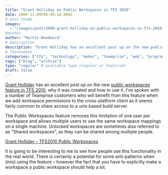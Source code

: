 ```yaml
---
title: "Grant Holliday on Public Workspaces in TFS 2010"
date: 2009-11-09T06:49:14.000Z
# post thumb
images:
  - "/images/post/2009-grant-holliday-on-public-workspaces-in-tfs-2010.jpg"
#author
author: "Martin Woodward"
# description
description: "Grant Holliday has an excellent post up on the new public workspaces feature in TFS 2010, why it was created and how to use it."
# Taxonomies
categories: ["tfs", "technology", "maker", "teamprise", "web", "programming"]
tags: ["blog", "archive"]
type: "regular" # available type (regular or featured)
draft: false
---
```

[Grant Holliday](http://blogs.msdn.com/granth/) has an excellent post up on the new [public workspaces feature in TFS 2010](http://blogs.msdn.com/granth/archive/2009/11/08/tfs2010-public-workspaces.aspx), why it was created and how to use it.  I’ve spoken with a number of Teamprise customers who will benefit from this feature when we add workspace permissions to the cross-platform client as it seems fairly common to share access to a unix based build server.     

The Public Workspaces feature removes this limitation of one user per workspace and allows multiple users to use the same workspace mappings on a single machine. Unlocked workspaces are sometimes also referred to as "Shared workspaces", as they can be shared among multiple people.    

[Grant Holliday – TFS2010 Public Workspaces](http://blogs.msdn.com/granth/archive/2009/11/08/tfs2010-public-workspaces.aspx)   

It is going to be interesting to me to see how people use this functionality in the real world.  There is certainly a potential for some anti-patterns when (mis) using the feature – however the fact that you have to explicitly make a workspace a public workspace should help a lot.